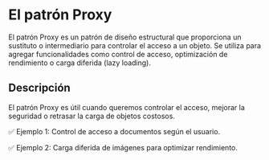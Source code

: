 # El patrón Proxy

El patrón Proxy es un patrón de diseño estructural que proporciona un sustituto o intermediario para controlar el acceso a un objeto. Se utiliza para agregar funcionalidades como control de acceso, optimización de rendimiento o carga diferida (lazy loading).

## Descripción

El patrón Proxy es útil cuando queremos controlar el acceso, mejorar la seguridad o retrasar la carga de objetos costosos.

✅ Ejemplo 1: Control de acceso a documentos según el usuario.

✅ Ejemplo 2: Carga diferida de imágenes para optimizar rendimiento.
